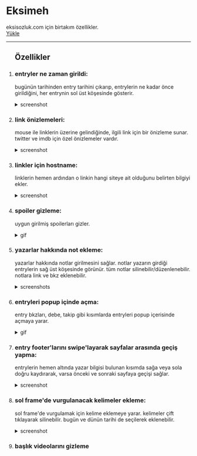 # Eksimeh
eksisozluk.com için birtakım özellikler.<br>
[Yükle](https://github.com/mortyobnoxious/Eksimeh/raw/main/eksimeh.user.js)

<hr>
<ol>
<h2>Özellikler</h2>
<li><h3>entryler ne zaman girildi:</h3></li>
  <p>
  bugünün tarihinden entry tarihini çıkarıp, entrylerin ne kadar önce girildiğini, her entrynin sol üst köşesinde gösterir.
  </p>
<details>
  <summary>screenshot</summary>
  <img src="https://user-images.githubusercontent.com/42044258/210153967-4dee2226-832d-4b2b-9795-6b414b150af4.png"/>
</details>

<li><h3>link önizlemeleri:</h3></li>
  <p>
  mouse ile linklerin üzerine gelindiğinde, ilgili link için bir önizleme sunar.<br>
  twitter ve imdb için özel önizlemeler vardır.
  </p>
<details>
  <summary>screenshot</summary>
  <img src="https://user-images.githubusercontent.com/42044258/210153021-8fb3c395-5d08-49ca-bdf7-0cc90d653562.png"/>
</details>

<li><h3>linkler için hostname:</h3></li>
  <p>
  linklerin hemen ardından o linkin hangi siteye ait olduğunu belirten bilgiyi ekler.
  </p>
<details>
  <summary>screenshot</summary>
  <img src="https://user-images.githubusercontent.com/42044258/210153535-9f2686c5-e3c3-4fbc-b596-2a2d2f8b0984.png"/>
</details>

<li><h3>spoiler gizleme:</h3></li>
  <p>
  uygun girilmiş spoilerları gizler.
  </p>
<details>
  <summary>gif</summary>
  <img src="https://user-images.githubusercontent.com/42044258/211959549-897174d3-083f-4303-b869-10fc4c339428.gif"/>
</details>

<li><h3>yazarlar hakkında not ekleme:</h3></li>
  <p>
  yazarlar hakkında notlar girilmesini sağlar. notlar yazarın girdiği entrylerin sağ üst köşesinde görünür. tüm notlar silinebilir/düzenlenebilir.
  notlara link ve bkz eklenebilir.
  </p>
<details>
  <summary>screenshots</summary>
  <img src="https://user-images.githubusercontent.com/42044258/211959702-aec2b4a1-c41a-4799-acae-35b08ceca2f0.png"/>
  <img src="https://user-images.githubusercontent.com/42044258/211959794-9618b6c0-210c-4b8f-b52c-09b46b6835a7.png"/>
</details>

<li><h3>entryleri popup içinde açma:</h3></li>
  <p>
  entry bkzları, debe, takip gibi kısımlarda entryleri popup içerisinde açmaya yarar.
  </p>
<details>
  <summary>gif</summary>
  <img src="https://user-images.githubusercontent.com/42044258/212936286-9528c591-2415-456f-8ae4-00af4fc5eb1f.gif"/>
</details>

<li><h3>entry footer'larını swipe'layarak sayfalar arasında geçiş yapma:</h3></li>
  <p>
  entrylerin hemen altında yazar bilgisi bulunan kısımda sağa veya sola doğru kaydırarak, varsa önceki ve sonraki sayfaya geçişi sağlar.
  </p>
<details>
  <summary>screenshot</summary>
  <img src="https://user-images.githubusercontent.com/42044258/212937504-a118747c-1a53-49fc-aa62-2b7b3279becc.png"/>
</details>

<li><h3>sol frame'de vurgulanacak kelimeler ekleme:</h3></li>
  <p>
  sol frame'de vurgulamak için kelime eklemeye yarar. kelimeler çift tıklayarak silinebilir. bugün ve dünün tarihi de seçilerek eklenebilir.
  </p>
<details>
  <summary>screenshot</summary>
  <img src="https://user-images.githubusercontent.com/42044258/213500273-ded77128-b423-4ae0-baf5-42d1d235c021.png"/>
  
</details>

<li><h3>başlık videolarını gizleme</h3></li>

<ol>
